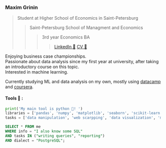 ###  Maxim Grinin

> Student at Higher School of Economics in Saint-Petersburg
>> Saint-Petersburg School of Managment and Economics
>>> 3rd year Economics BA
>>>> [LinkedIn 💼](https://www.linkedin.com/in/mkgrinin/) [CV 📃](https://www.dropbox.com/s/e3ci9s6xp4t8qsl/CV_Grinin_En.pdf?dl=0)

Enjoying business case championships.  
Passionate about data analysis since my first year at university, after taking an introductory course on this topic.  
Interested in machine learning. 

Currently studying ML and data analysis on my own, mostly using [datacamp](https://www.delacamp.com) and [coursera](https://www.coursera.org).

#### Tools 🔧 :

```python
print('My main tool is python 🐍! ')
libraries = ['pandas', 'numpy', 'matplotlib', 'seaborn', 'scikit-learn']
tasks = ['data manipulation', 'web scarpping', 'data visualization', 'machine learning']
```
```sql
SELECT * FROM me
WHERE info = "I also know some SQL"
AND tasks IN ("writing queries", "reporting")
AND dialect = "PostgreSQL";
```

